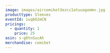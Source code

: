 ```yaml
---
image: images/aircomiket3ezcc1atuuagemmv.jpg
producttype: Sleeves
eventId: iuq6O2mCN
pricings:
  - quantity: 1
    price: 25
asin: s-g6tnSucAh
merchandise: comiket
---
```

